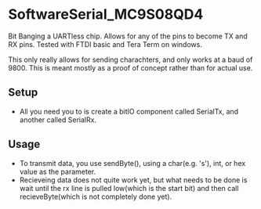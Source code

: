 # SoftwareSerial_MC9S08QD4
Bit Banging a UARTless chip. Allows for any of the pins to become TX and RX pins. Tested with FTDI basic and Tera Term on windows. 

This only really allows for sending charachters, and only works at a baud of 9800.
This is meant mostly as a proof of concept rather than for actual use.

## Setup
- All you need you to is create a bitIO component called SerialTx, and another called SerialRx.

## Usage
- To transmit data, you use sendByte(), using a char(e.g. 's'), int, or hex value as the parameter.
- Recieveing data does not quite work yet, but what needs to be done is wait until the rx line is pulled low(which is the start bit) and then call recieveByte(which is not completely done yet).
